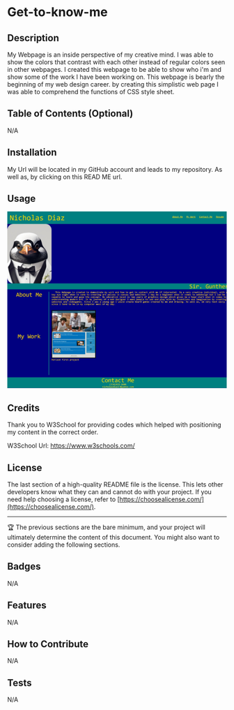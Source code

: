# Get-to-know-me

## Description

My Webpage is an inside perspective of my creative mind. I was able to show the colors that contrast with each other instead of regular colors seen in other webpages. I created this webpage to be able to show who i'm and show some of the work I have been working on. This webpage is bearly the beginning of my web design career. by creating this simplistic web page I was able to comprehend the functions of CSS style sheet.

## Table of Contents (Optional)

N/A

## Installation

My Url will be located in my GitHub account and leads to my repository. As well as, by clicking on this READ ME url.

## Usage

![Get-to-know-me](image.png)

## Credits

Thank you to W3School for providing codes which helped with positioning my content in the correct order.

W3School Url: https://www.w3schools.com/

## License

The last section of a high-quality README file is the license. This lets other developers know what they can and cannot do with your project. If you need help choosing a license, refer to [https://choosealicense.com/](https://choosealicense.com/).

---

🏆 The previous sections are the bare minimum, and your project will ultimately determine the content of this document. You might also want to consider adding the following sections.

## Badges

N/A

## Features

N/A

## How to Contribute

N/A

## Tests

N/A